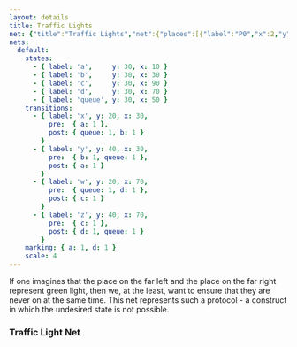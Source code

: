 ```yaml
---
layout: details
title: Traffic Lights
net: {"title":"Traffic Lights","net":{"places":[{"label":"P0","x":2,"y":9},{"label":"P1","x":11,"y":9},{"label":"P2","x":19,"y":9},{"label":"P3","x":27,"y":9},{"label":"P4","x":35,"y":9}],"transitions":[{"label":"T0","x":11.55,"y":1,"pre":{"P0":1},"post":{"P2":1,"P1":1}},{"label":"T1","x":27.55,"y":1,"pre":{"P3":1,"P2":1},"post":{"P4":1}},{"label":"T2","x":11.55,"y":17,"pre":{"P2":1,"P1":1},"post":{"P0":1}},{"label":"T3","x":27.55,"y":17,"pre":{"P4":1},"post":{"P3":1,"P2":1}}],"marking":{"P0":1,"P3":1}}}
nets:
  default:
    states:
      - { label: 'a',     y: 30, x: 10 }
      - { label: 'b',     y: 30, x: 30 }
      - { label: 'c',     y: 30, x: 90 }
      - { label: 'd',     y: 30, x: 70 }
      - { label: 'queue', y: 30, x: 50 }
    transitions:
      - { label: 'x', y: 20, x: 30,
          pre:  { a: 1 },
          post: { queue: 1, b: 1 }
        }
      - { label: 'y', y: 40, x: 30,
          pre:  { b: 1, queue: 1 },
          post: { a: 1 }
        }
      - { label: 'w', y: 20, x: 70,
          pre:  { queue: 1, d: 1 },
          post: { c: 1 }
        }
      - { label: 'z', y: 40, x: 70,
          pre:  { c: 1 },
          post: { d: 1, queue: 1 }
        }
    marking: { a: 1, d: 1 }
    scale: 4
---
```

If one imagines that the place on the far left and the place on the far right represent green light, then we, at the least, want to ensure that they are never on at the same time. This net represents such a protocol - a construct in which the undesired state is not possible.     

### Traffic Light Net

<script>addNetByName('default')</script>

